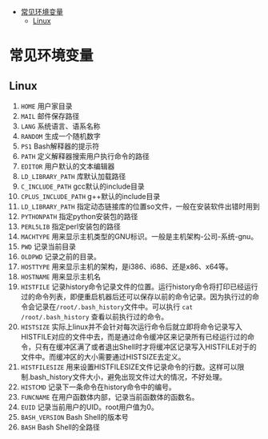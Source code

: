 - [常见环境变量](#常见环境变量)
  - [Linux](#linux)

# 常见环境变量

## Linux

1. `HOME` 用户家目录
2. `MAIL` 邮件保存路径
3. `LANG` 系统语言、语系名称
4. `RANDOM` 生成一个随机数字
5. `PS1` Bash解释器的提示符
6. `PATH` 定义解释器搜索用户执行命令的路径
7. `EDITOR` 用户默认的文本编辑器
8. `LD_LIBRARY_PATH` 库默认加载路径
9. `C_INCLUDE_PATH` gcc默认的include目录
10. `CPLUS_INCLUDE_PATH` g++默认的include目录
11. `LD_LIBRARY_PATH` 指定动态链接库的位置so文件，一般在安装软件出错时用到
12. `PYTHONPATH` 指定python安装包的路径
13. `PERL5LIB` 指定perl安装包的路径
14. `MACHTYPE` 用来显示主机类型的GNU标识。一般是主机架构-公司-系统-gnu。
15. `PWD` 记录当前目录
16. `OLDPWD` 记录之前的目录。
17. `HOSTTYPE` 用来显示主机的架构，是i386、i686、还是x86、x64等。
18. `HOSTNAME` 用来显示主机名
19. `HISTFILE` 记录history命令记录文件的位置。运行history命令将打印已经运行过的命令列表，即便重启机器后还可以保存以前的命令记录。因为执行过的命令会记录在`/root/.bash_history`文件中。可以执行 `cat /root/.bash_history` 查看以前执行过的命令。
20. `HISTSIZE` 实际上linux并不会针对每次运行命令后就立即将命令记录写入HISTFILE对应的文件中去，而是通过命令缓冲区来记录所有已经运行过的命令，只有在缓冲区满了或者退出Shell时才将缓冲区记录写入HISTFILE对于的文件中。而缓冲区的大小需要通过HISTSIZE去定义。
21. `HISTFILESIZE` 用来设置HISTFILESIZE文件记录命令的行数。这样可以限制.bash_history文件大小，避免出现文件过大的情况，不好处理。
22. `HISTCMD` 记录下一条命令在history命令中的编号。
23. `FUNCNAME` 在用户函数体内部，记录当前函数体的函数名。
24. `EUID` 记录当前用户的UID。root用户值为0。
25. `BASH_VERSION` Bash Shell的版本号
26. `BASH` Bash Shell的全路径
